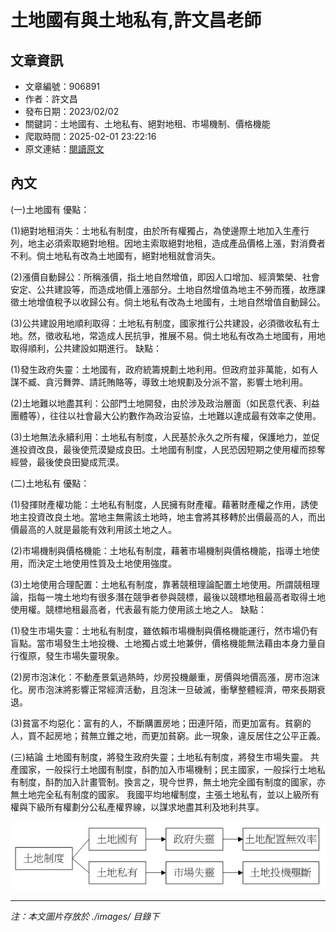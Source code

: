 # 土地國有與土地私有,許文昌老師

## 文章資訊
- 文章編號：906891
- 作者：許文昌
- 發布日期：2023/02/02
- 關鍵詞：土地國有、土地私有、絕對地租、市場機制、價格機能
- 爬取時間：2025-02-01 23:22:16
- 原文連結：[閱讀原文](https://real-estate.get.com.tw/Columns/detail.aspx?no=906891)

## 內文


(一)土地國有
優點：


(1)絕對地租消失：土地私有制度，由於所有權獨占，為使邊際土地加入生產行列，地主必須索取絕對地租。因地主索取絕對地租，造成產品價格上漲，對消費者不利。倘土地私有改為土地國有，絕對地租就會消失。


(2)漲價自動歸公：所稱漲價，指土地自然增值，即因人口增加、經濟繁榮、社會安定、公共建設等，而造成地價上漲部分。土地自然增值為地主不勞而獲，故應課徵土地增值稅予以收歸公有。倘土地私有改為土地國有，土地自然增值自動歸公。


(3)公共建設用地順利取得：土地私有制度，國家推行公共建設，必須徵收私有土地。然，徵收私地，常造成人民抗爭，推展不易。倘土地私有改為土地國有，用地取得順利，公共建設如期進行。
缺點：


(1)發生政府失靈：土地國有，政府統籌規劃土地利用。但政府並非萬能，如有人謀不臧、貪污舞弊、請託賄賂等，導致土地規劃及分派不當，影響土地利用。


(2)土地難以地盡其利：公部門土地開發，由於涉及政治層面（如民意代表、利益團體等），往往以社會最大公約數作為政治妥協，土地難以達成最有效率之使用。


(3)土地無法永續利用：土地私有制度，人民基於永久之所有權，保護地力，並促進投資改良，最後使荒漠變成良田。土地國有制度，人民恐因短期之使用權而掠奪經營，最後使良田變成荒漠。


(二)土地私有
優點：


(1)發揮財產權功能：土地私有制度，人民擁有財產權。藉著財產權之作用，誘使地主投資改良土地。當地主無需該土地時，地主會將其移轉於出價最高的人，而出價最高的人就是最能有效利用該土地之人。


(2)市場機制與價格機能：土地私有制度，藉著市場機制與價格機能，指導土地使用，而決定土地使用性質及土地使用強度。


(3)土地使用合理配置：土地私有制度，靠著競租理論配置土地使用。所謂競租理論，指每一塊土地均有很多潛在競爭者參與競標，最後以競標地租最高者取得土地使用權。競標地租最高者，代表最有能力使用該土地之人。
缺點：


(1)發生市場失靈：土地私有制度，雖依賴市場機制與價格機能運行，然市場仍有盲點。當市場發生土地投機、土地獨占或土地兼併，價格機能無法藉由本身力量自行復原，發生市場失靈現象。


(2)房市泡沫化：不動產景氣過熱時，炒房投機嚴重，房價與地價高漲，房市泡沫化。房市泡沫將影響正常經濟活動，且泡沫一旦破滅，衝擊整體經濟，帶來長期衰退。


(3)貧富不均惡化：富有的人，不斷購置房地；田連阡陌，而更加富有。貧窮的人，買不起房地；貧無立錐之地，而更加貧窮。此一現象，違反居住之公平正義。


(三)結論
土地國有制度，將發生政府失靈；土地私有制度，將發生市場失靈。
共產國家，一般採行土地國有制度，酙酌加入市場機制；民主國家，一般採行土地私有制度，酙酌加入計畫管制。換言之，現今世界，無土地完全國有制度的國家，亦無土地完全私有制度的國家。
我國平均地權制度，主張土地私有，並以上級所有權與下級所有權劃分公私產權界線，以謀求地盡其利及地利共享。

![圖片](./images/906891_70f6f16dbe7b7fc698cbec8416978e0a.jpg)


---
*注：本文圖片存放於 ./images/ 目錄下*
